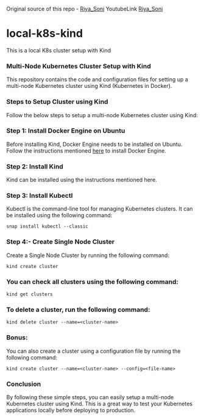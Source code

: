 Original source of this repo - [Riya_Soni](https://github.com/devopsproin/certified-kubernetes-administrator/blob/main/Kind/README.md)
YoutubeLink [Riya_Soni](https://www.youtube.com/watch?v=1ljs7rUGsJM&list=PLY63ZQr2Y5BHkJJhwPjJuJ41CIyv3m7Ru&index=4)

# local-k8s-kind
This is a local K8s cluster setup with Kind

### Multi-Node Kubernetes Cluster Setup with Kind
This repository contains the code and configuration files for setting up a multi-node Kubernetes cluster using Kind (Kubernetes in Docker).

### Steps to Setup Cluster using Kind
Follow the below steps to setup a multi-node Kubernetes cluster using Kind:

### Step 1: Install Docker Engine on Ubuntu
Before installing Kind, Docker Engine needs to be installed on Ubuntu. 
Follow the instructions mentioned [here](https://docs.docker.com/engine/install/ubuntu/) to install Docker Engine.

### Step 2: Install Kind
Kind can be installed using the instructions mentioned here.

### Step 3: Install Kubectl
Kubectl is the command-line tool for managing Kubernetes clusters. 
It can be installed using the following command:
```
snap install kubectl --classic
```
### Step 4:- Create Single Node Cluster
Create a Single Node Cluster by running the following command:
```
kind create cluster
```
### You can check all clusters using the following command:
```
kind get clusters
```
### To delete a cluster, run the following command:
```
kind delete cluster --name=<cluster-name>
```
### Bonus:
You can also create a cluster using a configuration file by running the following command:
```
kind create cluster --name=<cluster-name> --config=<file-name>
```

### Conclusion

By following these simple steps, you can easily setup a multi-node Kubernetes cluster using Kind. This is a great way to test your Kubernetes applications locally before deploying to production.
